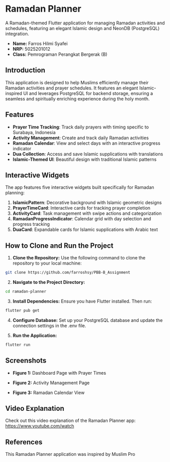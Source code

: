 # Ramadan Planner

A Ramadan-themed Flutter application for managing Ramadan activities and schedules, featuring an elegant Islamic design and NeonDB (PostgreSQL) integration.

- **Name:** Farros Hilmi Syafei
- **NRP:** 5025201012
- **Class:** Pemrograman Perangkat Bergerak (B)

## Introduction
This application is designed to help Muslims efficiently manage their Ramadan activities and prayer schedules. It features an elegant Islamic-inspired UI and leverages PostgreSQL for backend storage, ensuring a seamless and spiritually enriching experience during the holy month.

## Features

- **Prayer Time Tracking**: Track daily prayers with timing specific to Surabaya, Indonesia
- **Activity Management**: Create and track daily Ramadan activities
- **Ramadan Calendar**: View and select days with an interactive progress indicator
- **Dua Collection**: Access and save Islamic supplications with translations
- **Islamic-Themed UI**: Beautiful design with traditional Islamic patterns

## Interactive Widgets

The app features five interactive widgets built specifically for Ramadan planning:

1. **IslamicPattern**: Decorative background with Islamic geometric designs
2. **PrayerTimeCard**: Interactive cards for tracking prayer completion
3. **ActivityCard**: Task management with swipe actions and categorization
4. **RamadanProgressIndicator**: Calendar grid with day selection and progress tracking
5. **DuaCard**: Expandable cards for Islamic supplications with Arabic text


## How to Clone and Run the Project

1. **Clone the Repository:** Use the following command to clone the repository to your local machine:
```bash
git clone https://github.com/farroshsy/PBB-B_Assignment
```

2. **Navigate to the Project Directory:** 
```bash
cd ramadan-planner
```

3. **Install Dependencies:** Ensure you have Flutter installed. Then run:
```bash
flutter pub get
```

4. **Configure Database:** Set up your PostgreSQL database and update the connection settings in the .env file.

5. **Run the Application:**
```bash
flutter run
```

## Screenshots

- **Figure 1:** Dashboard Page with Prayer Times


- **Figure 2:** Activity Management Page


- **Figure 3:** Ramadan Calendar View



## Video Explanation
Check out this video explanation of the Ramadan Planner app:
https://www.youtube.com/watch

## References
This Ramadan Planner application was inspired by Muslim Pro
